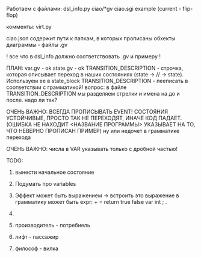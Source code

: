 Работаем с файлами:
dsl_info.py
ciao/*gv
ciao.sgi
example (current - flip-flop)

комменты:
virt.py


ciao.json содержит пути к папкам, в которых прописаны обхекты диаграммы - файлы .gv


! все что в dsl_info должно соответствовать .gv и примеру !


ПЛАН:
var.gv - ok
state.gv - ok
TRANSITION_DESCRIPTION - строчка, которая описывает переход в наших состояниях (state -> // -> state). Используем ее в state_block
TRANSITION_DESCRIPTION  - пееписать в соответствии с грамматикой!
вопрос: в файле TRANSITION_DESCRIPTION мы разделяем стрелки и имена на до и после. надо ли так?

ОЧЕНЬ ВАЖНО: ВСЕГДА ПРОПИСЫВАТЬ EVENT! СОСТОЯНИЯ УСТОЙЧИВЫЕ, ПРОСТО ТАК НЕ ПЕРЕХОДЯТ, ИНАЧЕ КОД ПАДАЕТ. (ОШИБКА НЕ НАХОДИТ <НАЗВАНИЕ ПРОГРАММЫ> УКАЗЫВАЕТ НА ТО, ЧТО НЕВЕРНО ПРОПИСАН ПРИМЕР) ну или недочет в грамматике перехода

ОЧЕНЬ ВАЖНО: числа в VAR указывать только с дробной частью!


TODO:
1. вынести начальное состояние
2. Подумать про variables
3. Эффект может быть выражением -> встроить это выражение в грамматику 
может быть expr:      + = return true false var int ; .
4. 

1. производитель - потребиель
2. лифт - пассажир
3. философ - вилка